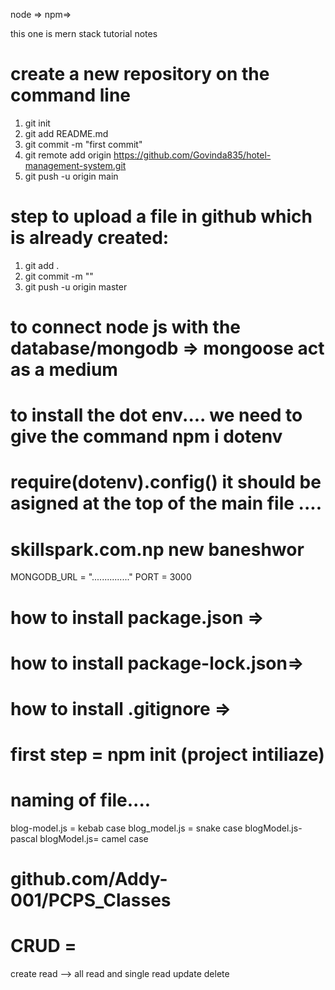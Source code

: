 node => npm=> 

<p>this one is  mern stack tutorial notes</p>

# create a new repository on the command line

1. git init
2. git add README.md
3. git commit -m "first commit"
4. git remote add origin https://github.com/Govinda835/hotel-management-system.git
5. git push -u origin main

# step to upload a file in github which is already created:
1. git add . 
2. git commit -m ""
3. git push -u origin master

# to connect node js with the database/mongodb => mongoose act as a medium


# to install the dot env....  we need to give the command npm i dotenv

# require(dotenv).config() it should be asigned at the top of the main file .... 

# skillspark.com.np  new baneshwor
MONGODB_URL = "..............."
PORT = 3000

# how to install package.json => 

# how to install package-lock.json=>

# how to install .gitignore => 


# first step = npm init (project intiliaze)

 
# naming of file....
blog-model.js = kebab case
blog_model.js = snake case
blogModel.js-pascal
blogModel.js= camel case



# github.com/Addy-001/PCPS_Classes


# CRUD = 
 create 
 read --> all read and single read 
 update 
 delete 



